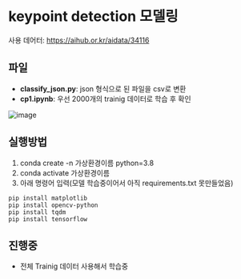 keypoint detection 모델링
======================

사용 데어터: https://aihub.or.kr/aidata/34116

## 파일
* **classify_json.py**: json 형식으로 된 파일을 csv로 변환
* **cp1.ipynb**: 우선 2000개의 trainig 데이터로 학습 후 확인

![image](https://user-images.githubusercontent.com/64140376/176635602-e3d92519-1786-4422-bc56-b0ce74c2626a.png)


## 실행방법
1. conda create -n 가상환경이름 python=3.8
2. conda activate 가상환경이름
3. 아래 명령어 입력(모델 학습중이어서 아직 requirements.txt 못만들었음)
```pip install pandas
pip install matplotlib
pip install opencv-python
pip install tqdm
pip install tensorflow
```

## 진행중
* 전체 Trainig 데이터 사용해서 학습중
